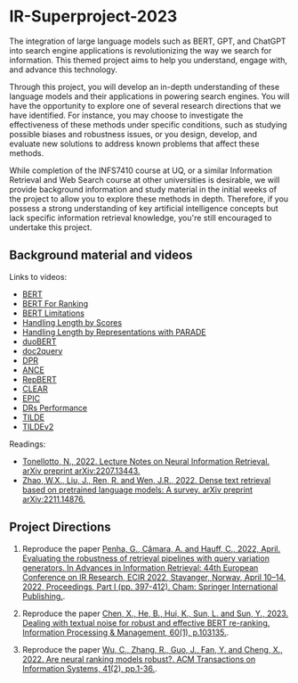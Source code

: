 # IR-Superproject-2023

The integration of large language models such as BERT, GPT, and ChatGPT into search engine applications is revolutionizing the way we search for information. This themed project aims to help you understand, engage with, and advance this technology.

Through this project, you will develop an in-depth understanding of these language models and their applications in powering search engines. You will have the opportunity to explore one of several research directions that we have identified. For instance, you may choose to investigate the effectiveness of these methods under specific conditions, such as studying possible biases and robustness issues, or you design, develop, and evaluate new solutions to address known problems that affect these methods.

While completion of the INFS7410 course at UQ, or a similar Information Retrieval and Web Search course at other universities is desirable, we will provide background information and study material in the initial weeks of the project to allow you to explore these methods in depth. Therefore, if you possess a strong understanding of key artificial intelligence concepts but lack specific information retrieval knowledge, you're still encouraged to undertake this project.


## Background material and videos

Links to videos:

- [BERT](https://youtu.be/pkHVCi973Wk)
- [BERT For Ranking](https://youtu.be/9sf9OCEHISI)
- [BERT Limitations](https://youtu.be/eamJUeYKUoY)
- [Handling Length by Scores](https://youtu.be/WgAwAqyERVs)
- [Handling Length by Representations with PARADE](https://youtu.be/9LZUL5M5cdI)
- [duoBERT](https://youtu.be/MuPWwAKPNVY)
- [doc2query](https://youtu.be/pJWK6DztaZg)
- [DPR](https://youtu.be/qLWa4pxfsiU)
- [ANCE](https://youtu.be/mT-I9DMiMRo)
- [RepBERT](https://youtu.be/AKpg3FVUTD8)
- [CLEAR](https://youtu.be/OB87Af3PPK8)
- [EPIC](https://youtu.be/6YNldDe1dBk)
- [DRs Performance](https://youtu.be/oMCJDBs81Og)
- [TILDE](https://youtu.be/BZCkf2QV07Q)
- [TILDEv2](https://youtu.be/BSxqIPeeLrU)

Readings:

- [Tonellotto, N., 2022. Lecture Notes on Neural Information Retrieval. arXiv preprint arXiv:2207.13443.](https://arxiv.org/pdf/2207.13443.pdf)
- [Zhao, W.X., Liu, J., Ren, R. and Wen, J.R., 2022. Dense text retrieval based on pretrained language models: A survey. arXiv preprint arXiv:2211.14876.](https://arxiv.org/pdf/2211.14876)



## Project Directions

1. Reproduce the paper [Penha, G., Câmara, A. and Hauff, C., 2022, April. Evaluating the robustness of retrieval pipelines with query variation generators. In Advances in Information Retrieval: 44th European Conference on IR Research, ECIR 2022, Stavanger, Norway, April 10–14, 2022, Proceedings, Part I (pp. 397-412). Cham: Springer International Publishing.](https://arxiv.org/pdf/2111.13057).

2. Reproduce the paper [Chen, X., He, B., Hui, K., Sun, L. and Sun, Y., 2023. Dealing with textual noise for robust and effective BERT re-ranking. Information Processing & Management, 60(1), p.103135.](https://www.sciencedirect.com/science/article/pii/S0306457322002369).

3. Reproduce the paper [Wu, C., Zhang, R., Guo, J., Fan, Y. and Cheng, X., 2022. Are neural ranking models robust?. ACM Transactions on Information Systems, 41(2), pp.1-36.](https://dl.acm.org/doi/pdf/10.1145/3534928).
